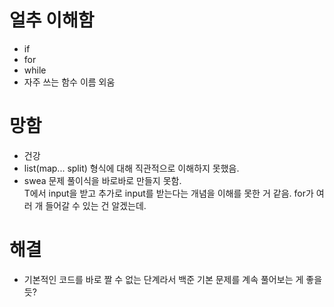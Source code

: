 
# 얼추 이해함

- if
- for
- while
- 자주 쓰는 함수 이름 외움

# 망함

- 건강
- list(map... split) 형식에 대해 직관적으로 이해하지 못했음.
- swea 문제 풀이식을 바로바로 만들지 못함.<br>T에서 input을 받고 추가로 input를 받는다는 개념을 이해를 못한 거 같음. for가 여러 개 들어갈 수 있는 건 알겠는데.

# 해결

- 기본적인 코드를 바로 짤 수 없는 단계라서 백준 기본 문제를 계속 풀어보는 게 좋을 듯?

